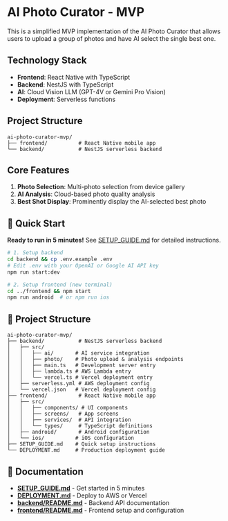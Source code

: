 # AI Photo Curator - MVP

This is a simplified MVP implementation of the AI Photo Curator that allows users to upload a group of photos and have AI select the single best one.

## Technology Stack

- **Frontend**: React Native with TypeScript
- **Backend**: NestJS with TypeScript
- **AI**: Cloud Vision LLM (GPT-4V or Gemini Pro Vision)
- **Deployment**: Serverless functions

## Project Structure

```
ai-photo-curator-mvp/
├── frontend/          # React Native mobile app
└── backend/           # NestJS serverless backend
```

## Core Features

1. **Photo Selection**: Multi-photo selection from device gallery
2. **AI Analysis**: Cloud-based photo quality analysis
3. **Best Shot Display**: Prominently display the AI-selected best photo

## 🚀 Quick Start

**Ready to run in 5 minutes!** See [SETUP_GUIDE.md](SETUP_GUIDE.md) for detailed instructions.

```bash
# 1. Setup backend
cd backend && cp .env.example .env
# Edit .env with your OpenAI or Google AI API key
npm run start:dev

# 2. Setup frontend (new terminal)
cd ../frontend && npm start
npm run android  # or npm run ios
```

## 📁 Project Structure

```
ai-photo-curator-mvp/
├── backend/           # NestJS serverless backend
│   ├── src/
│   │   ├── ai/       # AI service integration
│   │   ├── photo/    # Photo upload & analysis endpoints
│   │   ├── main.ts   # Development server entry
│   │   ├── lambda.ts # AWS Lambda entry
│   │   └── vercel.ts # Vercel deployment entry
│   ├── serverless.yml # AWS deployment config
│   └── vercel.json   # Vercel deployment config
├── frontend/          # React Native mobile app
│   ├── src/
│   │   ├── components/ # UI components
│   │   ├── screens/   # App screens
│   │   ├── services/  # API integration
│   │   └── types/     # TypeScript definitions
│   ├── android/       # Android configuration
│   └── ios/          # iOS configuration
├── SETUP_GUIDE.md    # Quick setup instructions
└── DEPLOYMENT.md     # Production deployment guide
```

## 📖 Documentation

- **[SETUP_GUIDE.md](SETUP_GUIDE.md)** - Get started in 5 minutes
- **[DEPLOYMENT.md](DEPLOYMENT.md)** - Deploy to AWS or Vercel
- **[backend/README.md](backend/README.md)** - Backend API documentation
- **[frontend/README.md](frontend/README.md)** - Frontend setup and configuration